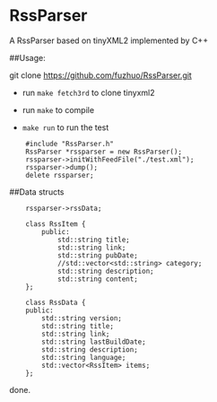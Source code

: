 # RssParser
A RssParser based on tinyXML2 implemented by C++

##Usage:

git clone https://github.com/fuzhuo/RssParser.git

+ run `make fetch3rd` to clone tinyxml2
+ run `make` to compile

+ `make run` to run the test

```
    #include "RssParser.h"
    RssParser *rssparser = new RssParser();
    rssparser->initWithFeedFile("./test.xml");
    rssparser->dump();
    delete rssparser;
```

##Data structs
```
    rssparser->rssData;
    
	class RssItem {
        public:
            std::string title;
            std::string link;
            std::string pubDate;
            //std::vector<std::string> category;
            std::string description;
            std::string content;
    };

    class RssData {
    public:
        std::string version;
        std::string title;
        std::string link;
        std::string lastBuildDate;
        std::string description;
        std::string language;
        std::vector<RssItem> items;
    };
```
done.
